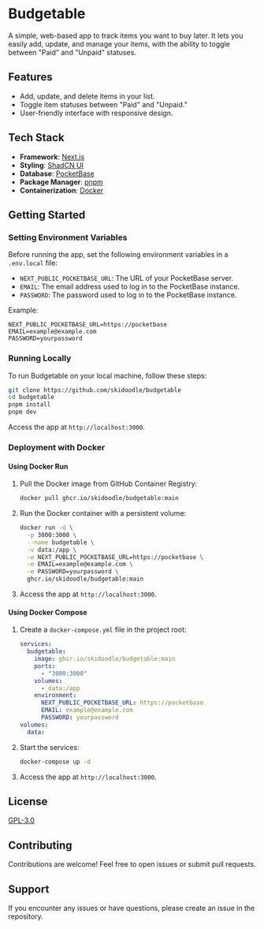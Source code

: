# Budgetable

A simple, web-based app to track items you want to buy later. It lets you easily add, update, and manage your items, with the ability to toggle between "Paid" and "Unpaid" statuses.

## Features
- Add, update, and delete items in your list.
- Toggle item statuses between "Paid" and "Unpaid."
- User-friendly interface with responsive design.

## Tech Stack
- **Framework**: [Next.js](https://nextjs.org/)
- **Styling**: [ShadCN UI](https://ui.shadcn.com/)
- **Database**: [PocketBase](https://pocketbase.io/)
- **Package Manager**: [pnpm](https://pnpm.io/)
- **Containerization**: [Docker](https://www.docker.com/)

## Getting Started

### Setting Environment Variables
Before running the app, set the following environment variables in a `.env.local` file:
- `NEXT_PUBLIC_POCKETBASE_URL`: The URL of your PocketBase server.
- `EMAIL`: The email address used to log in to the PocketBase instance.
- `PASSWORD`: The password used to log in to the PocketBase instance.

Example:
```env
NEXT_PUBLIC_POCKETBASE_URL=https://pocketbase
EMAIL=example@example.com
PASSWORD=yourpassword
```

### Running Locally
To run Budgetable on your local machine, follow these steps:

```bash
git clone https://github.com/skidoodle/budgetable
cd budgetable
pnpm install
pnpm dev
```
Access the app at `http://localhost:3000`.

### Deployment with Docker
#### Using Docker Run
1. Pull the Docker image from GitHub Container Registry:
   ```bash
   docker pull ghcr.io/skidoodle/budgetable:main
   ```
2. Run the Docker container with a persistent volume:
   ```bash
   docker run -d \
     -p 3000:3000 \
     --name budgetable \
     -v data:/app \
     -e NEXT_PUBLIC_POCKETBASE_URL=https://pocketbase \
     -e EMAIL=example@example.com \
     -e PASSWORD=yourpassword \
     ghcr.io/skidoodle/budgetable:main
   ```
3. Access the app at `http://localhost:3000`.

#### Using Docker Compose
1. Create a `docker-compose.yml` file in the project root:
   ```yaml
   services:
     budgetable:
       image: ghcr.io/skidoodle/budgetable:main
       ports:
         - "3000:3000"
       volumes:
         - data:/app
       environment:
         NEXT_PUBLIC_POCKETBASE_URL: https://pocketbase
         EMAIL: example@example.com
         PASSWORD: yourpassword
   volumes:
     data:
   ```
2. Start the services:
   ```bash
   docker-compose up -d
   ```
3. Access the app at `http://localhost:3000`.

## License
[GPL-3.0](https://github.com/skidoodle/budgetable/blob/master/license)

## Contributing
Contributions are welcome! Feel free to open issues or submit pull requests.

## Support
If you encounter any issues or have questions, please create an issue in the repository.

